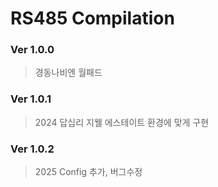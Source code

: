 RS485 Compilation
=================
### Ver 1.0.0
> 경동나비엔 월패드
### Ver 1.0.1
> 2024 답십리 지웰 에스테이트 환경에 맞게 구현
### Ver 1.0.2
> 2025 Config 추가, 버그수정
